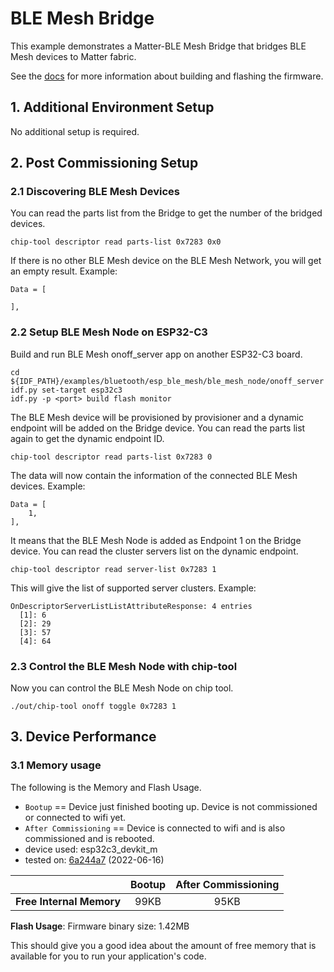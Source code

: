 # BLE Mesh Bridge

This example demonstrates a Matter-BLE Mesh Bridge that bridges BLE Mesh devices to Matter fabric.

See the [docs](https://docs.espressif.com/projects/esp-matter/en/main/esp32/developing.html) for more information about building and flashing the firmware.

## 1. Additional Environment Setup

No additional setup is required.

## 2. Post Commissioning Setup

### 2.1 Discovering BLE Mesh Devices

You can read the parts list from the Bridge to get the number of the
bridged devices.

```
chip-tool descriptor read parts-list 0x7283 0x0
```

If there is no other BLE Mesh device on the BLE Mesh Network, you will get
an empty result. Example:

```
Data = [

],
```

### 2.2 Setup BLE Mesh Node on ESP32-C3

Build and run BLE Mesh onoff_server app on another ESP32-C3 board.

```
cd ${IDF_PATH}/examples/bluetooth/esp_ble_mesh/ble_mesh_node/onoff_server
idf.py set-target esp32c3
idf.py -p <port> build flash monitor
```

The BLE Mesh device will be provisioned by provisioner and a dynamic
endpoint will be added on the Bridge device. You can read the parts list
again to get the dynamic endpoint ID.

```
chip-tool descriptor read parts-list 0x7283 0
```

The data will now contain the information of the connected BLE Mesh
devices. Example:

```
Data = [
    1,
],
```

It means that the BLE Mesh Node is added as Endpoint 1 on the Bridge
device. You can read the cluster servers list on the dynamic endpoint.

```
chip-tool descriptor read server-list 0x7283 1
```

This will give the list of supported server clusters. Example:

```
OnDescriptorServerListListAttributeResponse: 4 entries
  [1]: 6
  [2]: 29
  [3]: 57
  [4]: 64
```

### 2.3 Control the BLE Mesh Node with chip-tool

Now you can control the BLE Mesh Node on chip tool.

```
./out/chip-tool onoff toggle 0x7283 1
```

## 3. Device Performance

### 3.1 Memory usage

The following is the Memory and Flash Usage.

-   `Bootup` == Device just finished booting up. Device is not
    commissioned or connected to wifi yet.
-   `After Commissioning` == Device is connected to wifi and is also
    commissioned and is rebooted.
-   device used: esp32c3_devkit_m
-   tested on:
    [6a244a7](https://github.com/espressif/esp-matter/commit/6a244a7b1e5c70b0aa1bf57254f19718b0755d95)
    (2022-06-16)

|                         | Bootup | After Commissioning |
|:-                       |:-:     |:-:                  |
|**Free Internal Memory** |99KB    |95KB                 |

**Flash Usage**: Firmware binary size: 1.42MB

This should give you a good idea about the amount of free memory that is
available for you to run your application's code.
